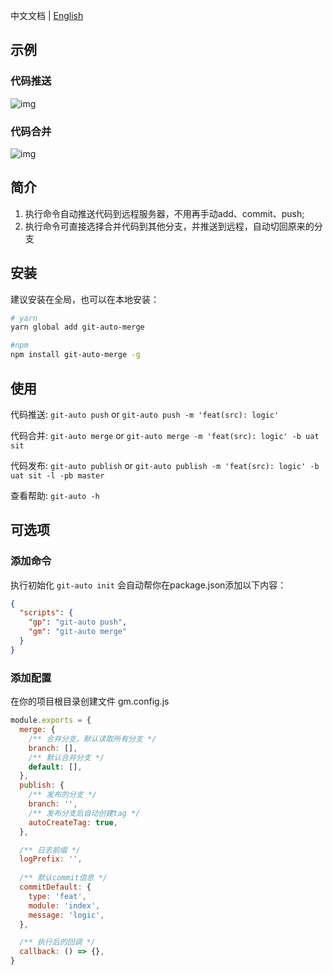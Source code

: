 中文文档 | [English](README.md)

## 示例
### 代码推送
![img](https://s4.ax1x.com/2021/12/27/TBRXFO.gif)

### 代码合并
![img](https://s4.ax1x.com/2021/12/27/TBRol9.gif)


## 简介
1. 执行命令自动推送代码到远程服务器，不用再手动add、commit、push; 
2. 执行命令可直接选择合并代码到其他分支，并推送到远程，自动切回原来的分支

## 安装
建议安装在全局，也可以在本地安装：
```bash
# yarn
yarn global add git-auto-merge

#npm
npm install git-auto-merge -g
```

## 使用
代码推送: `git-auto push` or `git-auto push -m 'feat(src): logic'`

代码合并: `git-auto merge` or `git-auto merge -m 'feat(src): logic' -b uat sit`

代码发布: `git-auto publish` or `git-auto publish -m 'feat(src): logic' -b uat sit -l -pb master`

查看帮助: `git-auto -h`

## 可选项
### 添加命令
执行初始化 `git-auto init` 会自动帮你在package.json添加以下内容：

```json
{
  "scripts": {
    "gp": "git-auto push",
    "gm": "git-auto merge"
  }
}
```

### 添加配置
在你的项目根目录创建文件 gm.config.js

```js
module.exports = {
  merge: {
    /** 合并分支，默认读取所有分支 */
    branch: [],
    /** 默认合并分支 */
    default: [],
  },
  publish: {
    /** 发布的分支 */
    branch: '',
    /** 发布分支后自动创建tag */
    autoCreateTag: true,
  },

  /** 日志前缀 */
  logPrefix: '',
  
  /** 默认commit信息 */
  commitDefault: {
    type: 'feat',
    module: 'index',
    message: 'logic',
  },

  /** 执行后的回调 */
  callback: () => {},
}
```
